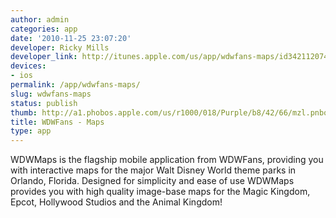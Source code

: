 ```yaml
---
author: admin
categories: app
date: '2010-11-25 23:07:20'
developer: Ricky Mills
developer_link: http://itunes.apple.com/us/app/wdwfans-maps/id342112074?mt=8#
devices: 
- ios
permalink: /app/wdwfans-maps/
slug: wdwfans-maps
status: publish
thumb: http://a1.phobos.apple.com/us/r1000/018/Purple/b8/42/66/mzl.pnbocccd.175x175-75.jpg
title: WDWFans - Maps
type: app
---
```


WDWMaps is the flagship mobile application from WDWFans, providing you with interactive maps for the major Walt Disney World theme parks in Orlando, Florida. Designed for simplicity and ease of use WDWMaps provides you with high quality image-base maps for the Magic Kingdom, Epcot, Hollywood Studios and the Animal Kingdom! 